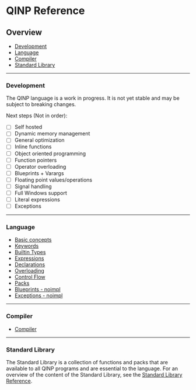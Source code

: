 # QINP Reference

## Overview
 - [Development](#development)
 - [Language](#language)
 - [Compiler](#compiler)
 - [Standard Library](#standard-library)

---

### Development
The QINP language is a work in progress. It is not yet stable and may be subject to breaking changes.

Next steps (Not in order):
 - [ ] Self hosted
 - [ ] Dynamic memory management
 - [ ] General optimization
 - [ ] Inline functions
 - [ ] Object oriented programming
 - [ ] Function pointers
 - [ ] Operator overloading
 - [ ] Blueprints + Varargs
 - [ ] Floating point values/operations
 - [ ] Signal handling
 - [ ] Full Windows support
 - [ ] Literal expressions
 - [ ] Exceptions

---

### Language
 - [Basic concepts](./basic-concepts.md)
 - [Keywords](./keywords.md)
 - [Builtin Types](./builtin-types.md)
 - [Expressions](./expressions.md)
 - [Declarations](./declarations.md)
 - [Overloading](./overloading.md)
 - [Control Flow](./control-flow.md)
 - [Packs](./declarations.md#packs)
 - [Blueprints - noimpl]()
 - [Exceptions - noimpl]()

---

### Compiler
 - [Compiler](./compiler.md)

---

### Standard Library

The Standard Library is a collection of functions and packs that are available to all QINP programs and are essential to the language.
For an overview of the content of the Standard Library, see the [Standard Library Reference](./stdlib/stdlib.md).